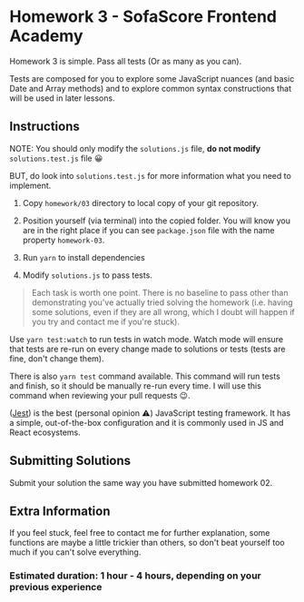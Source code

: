 # Homework 3 - SofaScore Frontend Academy

Homework 3 is simple. Pass all tests (Or as many as you can).

Tests are composed for you to explore some JavaScript nuances (and basic Date and Array methods) and to explore common syntax constructions that will be used in later lessons.

## Instructions

NOTE: You should only modify the `solutions.js` file, **do not modify** `solutions.test.js` file 😀

BUT, do look into `solutions.test.js` for more information what you need to implement.

1. Copy `homework/03` directory to local copy of your git repository.

2. Position yourself (via terminal) into the copied folder. You will know you are in the right place if you can see `package.json` file with the name property `homework-03`.

3. Run `yarn` to install dependencies 

4. Modify `solutions.js` to pass tests.

> Each task is worth one point. There is no baseline to pass other than demonstrating you've actually tried solving the homework (i.e. having some solutions, even if they are all wrong, which I doubt will happen if you try and contact me if you're stuck).

Use `yarn test:watch` to run tests in watch mode. Watch mode will ensure that tests are re-run on every change made to solutions or tests (tests are fine, don't change them).

There is also `yarn test` command available. This command will run tests and finish, so it should be manually re-run every time. I will use this command when reviewing your pull requests 😉.

([Jest](https://jestjs.io/)) is the best (personal opinion ⚠️) JavaScript testing framework. It has a simple, out-of-the-box configuration and it is commonly used in JS and React ecosystems.

## Submitting Solutions

Submit your solution the same way you have submitted homework 02.

## Extra Information

If you feel stuck, feel free to contact me for further explanation, some functions are maybe a little trickier than others, so don't beat yourself too much if you can't solve everything.

### Estimated duration: 1 hour - 4 hours, depending on your previous experience
